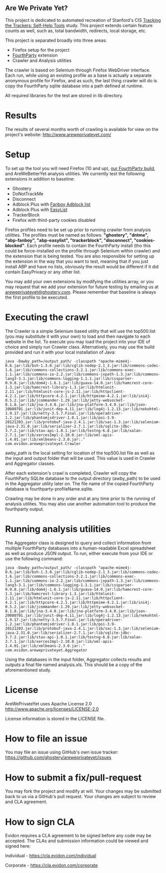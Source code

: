 Are We Private Yet?
-------------------------

This project is dedicated to automated recreation of Stanford's CIS [Tracking the Trackers: Self-Help Tools](http://cyberlaw.stanford.edu/blog/2011/09/tracking-trackers-self-help-tools) study.
This project extends certain feature counts as well, such as, total bandwidth, redirects, local storage, etc.

This project is separated broadly into three areas:
- Firefox setup for the project
- [FourthParty](http://fourthparty.info) extension
- Crawler and Analysis utilities

The crawler is based on Selenium through Firefox WebDriver interface. Each run, while using an existing profile 
as a base is actually a separate anonymous profile for Firefox, and as such, the last thing crawler will do is
copy the FourthParty sqlite database into a path defined at runtime.

All required libraries for the test are stored in lib directory.

Results
=======
The results of several months worth of crawling is available for view on the project's website: http://www.areweprivateyet.com/

Setup
=====

To set up the tool you will need Firefox (10 and up),
[our FourthParty build](https://github.com/ghostery/fourthparty), and AreWeBetterYet analysis utilities.
We currently test the following extensions in addition to baseline:
- Ghostery
- DoNotTrackMe
- Disconnect
- Adblock Plus with [Fanboy Adblock list](http://www.fanboy.co.nz/fanboy-adblock.txt)
- Adblock Plus with [EasyList](https://easylist-downloads.adblockplus.org/easylist.txt)
- TrackerBlock
- Firefox with third-party cookies disabled

Firefox profiles need to be set up prior to running crawler from analysis utilities. The profiles must be named
as follows: __"ghostery", "dntme", "abp-fanboy", "abp-easylist", "trackerblock", "disconnect", "cookies-blocked"__.
Each profile needs to contain the FourthParty install (tho this could be force-installed on the profile
through Selenium within crawler) and the extension that is being tested. You are also responsible for setting up
the extension in the way that you want to test, meaning that if you just install ABP and have no lists, obviously
the result would be different if it did contain EasyPrivacy or any other list.

You may add your own extensions by modifying the utilities array, or you may request that we add your extension for
future testing by emailing us at <areweprivateyet@ghostery.com>. Please remember that baseline is always the first profile to be 
executed.


Executing the crawl
===================

The Crawler is a simple Selenium based utility that will use the top500.list (you may substitute it with your own) to 
load and then navigate to each website in the list. To execute you may load the project into your IDE of choice and
simply run Crawler class.  Alternatively, you may use the build provided and run it with your local installation of
Java:

```
java -Dawby_path=/output_path/ -classpath "apache-mime4j-0.6.jar:lib/bsh-1.3.0.jar:lib/cglib-nodep-2.1_3.jar:lib/commons-codec-1.6.jar:lib/commons-collections-3.2.1.jar:lib/commons-exec-1.1.jar:lib/commons-io-2.2.jar:lib/commons-jxpath-1.3.jar:lib/commons-lang3-3.1.jar:lib/commons-logging-1.1.1.jar:lib/cssparser-0.9.8.jar:lib/dom4j-1.6.1.jar:lib/guava-14.0.jar:lib/hamcrest-core-1.3.jar:lib/hamcrest-library-1.3.jar:lib/htmlunit-2.11.jar:lib/htmlunit-core-js-2.11.jar:lib/httpclient-4.2.1.jar:lib/httpcore-4.2.1.jar:lib/httpmime-4.2.1.jar:lib/ini4j-0.5.2.jar:lib/jcommander-1.29.jar:lib/jetty-websocket-8.1.8.jar:lib/jna-3.4.0.jar:lib/jna-platform-3.4.0.jar:lib/json-20080701.jar:lib/junit-dep-4.11.jar:lib/log4j-1.2.13.jar:lib/nekohtml-1.9.17.jar:lib/netty-3.5.7.Final.jar:lib/operadriver-1.2.jar:lib/phantomjsdriver-1.0.1.jar:lib/poi-3.9-20121203.jar:lib/protobuf-java-2.4.1.jar:lib/sac-1.3.jar:lib/selenium-java-2.31.0.jar:lib/serializer-2.7.1.jar:lib/sqlite-jdbc-3.7.2.jar:lib/stax-api-1.0.1.jar:lib/testng-6.8.jar:lib/xalan-2.7.1.jar:lib/xercesImpl-2.10.0.jar:lib/xml-apis-1.4.01.jar:lib/xmlbeans-2.3.0.jar:."  com.evidon.areweprivateyet.Crawler
```

awby_path is the local setting for location of the top500.list file as well as the input and output folder that will 
be used.  This value is used in Crawler and Aggregator classes.

After each extension's crawl is completed, Crawler will copy the FourthParty SQLite database to the output directory 
(awby_path) to be used in the Aggregator utility later on.  The file name of the copied FourthParty database is 
fourthparty-profileName.sqlite.

Crawling may be done in any order and at any time prior to the running of analysis utilites. You may also use another
automation tool to produce the fourthparty output.


Running analysis utilities
==========================

The Aggregator class is designed to query and collect information from multiple FourthParty databases
into a human-readable Excel spreadsheet as well as produce JSON output.
To run, either execute from your IDE or use the following command:

```
java -Dawby_path=/output_path/ -classpath "apache-mime4j-0.6.jar:lib/bsh-1.3.0.jar:lib/cglib-nodep-2.1_3.jar:lib/commons-codec-1.6.jar:lib/commons-collections-3.2.1.jar:lib/commons-exec-1.1.jar:lib/commons-io-2.2.jar:lib/commons-jxpath-1.3.jar:lib/commons-lang3-3.1.jar:lib/commons-logging-1.1.1.jar:lib/cssparser-0.9.8.jar:lib/dom4j-1.6.1.jar:lib/guava-14.0.jar:lib/hamcrest-core-1.3.jar:lib/hamcrest-library-1.3.jar:lib/htmlunit-2.11.jar:lib/htmlunit-core-js-2.11.jar:lib/httpclient-4.2.1.jar:lib/httpcore-4.2.1.jar:lib/httpmime-4.2.1.jar:lib/ini4j-0.5.2.jar:lib/jcommander-1.29.jar:lib/jetty-websocket-8.1.8.jar:lib/jna-3.4.0.jar:lib/jna-platform-3.4.0.jar:lib/json-20080701.jar:lib/junit-dep-4.11.jar:lib/log4j-1.2.13.jar:lib/nekohtml-1.9.17.jar:lib/netty-3.5.7.Final.jar:lib/operadriver-1.2.jar:lib/phantomjsdriver-1.0.1.jar:lib/poi-3.9-20121203.jar:lib/protobuf-java-2.4.1.jar:lib/sac-1.3.jar:lib/selenium-java-2.31.0.jar:lib/serializer-2.7.1.jar:lib/sqlite-jdbc-3.7.2.jar:lib/stax-api-1.0.1.jar:lib/testng-6.8.jar:lib/xalan-2.7.1.jar:lib/xercesImpl-2.10.0.jar:lib/xml-apis-1.4.01.jar:lib/xmlbeans-2.3.0.jar:."  com.evidon.areweprivateyet.Aggregator
```

Using the databases in the input folder, Aggregator collects results and outputs a final file named analysis.xls.
This should be a copy of the aforementioned study.


License
======= 
AreWePrivateYet uses Apache License 2.0 http://www.apache.org/licenses/LICENSE-2.0

License information is stored in the LICENSE file.


How to file an issue
====================
You may file an issue using GitHub's own issue tracker: https://github.com/ghostery/areweprivateyet/issues


How to submit a fix/pull-request
================================
You may fork the project and modify at will. Your changes may be submitted back to us via a GitHub's pull
request. Your changes are subject to review and CLA agreement.


How to sign CLA
===============
Evidon requires a CLA agreement to be signed before any code may be accepted. The CLAs and submission
information could be viewed and signed here:

Individual - https://cla.evidon.com/individual

Corporate - https://cla.evidon.com/corporate
